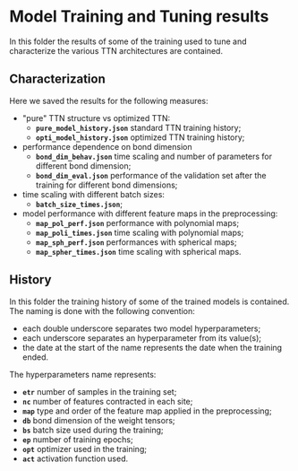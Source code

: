 # Model Training and Tuning results

In this folder the results of some of the training used to tune and characterize the various TTN architectures are contained.



## Characterization
Here we saved the results for the following measures:
- "pure" TTN structure vs optimized TTN:
    - **`pure_model_history.json`** standard TTN training history;
    - **`opti_model_history.json`** optimized TTN training history;
- performance dependence on bond dimension
    - **`bond_dim_behav.json`** time scaling and number of parameters for different bond dimension;
    - **`bond_dim_eval.json`** performance of the validation set after the training for different bond dimensions;
- time scaling with different batch sizes:
    - **`batch_size_times.json`**;
- model performance with different feature maps in the preprocessing:
    - **`map_pol_perf.json`** performance with polynomial maps;
    - **`map_poli_times.json`** time scaling with polynomial maps;
    - **`map_sph_perf.json`** performances with spherical maps;
    - **`map_spher_times.json`** time scaling with spherical maps.



## History

In this folder the training history of some of the trained models is contained.
The naming is done with the following convention:
- each double underscore separates two model hyperparameters;
- each underscore separates an hyperparameter from its value(s);
- the date at the start of the name represents the date when the training ended.

The hyperparameters name represents:
- **`etr`** number of samples in the training set;
- **`nc`** number of features contracted in each site;
- **`map`** type and order of the feature map applied in the preprocessing;
- **`db`** bond dimension of the weight tensors;
- **`bs`** batch size used during the training;
- **`ep`** number of training epochs;
- **`opt`** optimizer used in the training;
- **`act`** activation function used.
